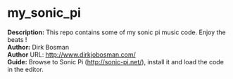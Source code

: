 # my_sonic_pi

<b>Description:</b> This repo contains some of my sonic pi music code. Enjoy the beats ! <br />
<b>Author:</b> Dirk Bosman <br />
<b>Author</b> URL: http://www.dirkjobosman.com/ <br />
<b>Guide:</b> Browse to Sonic Pi (http://sonic-pi.net/), install it and load the code in the editor. 

